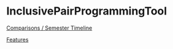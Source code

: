 # InclusivePairProgrammingTool

[Comparisons / Semester Timeline](https://github.com/shandlermason/InclusivePairProgrammingTool/blob/main/Tasks_Timeline.md)

[Features](https://github.com/shandlermason/InclusivePairProgrammingTool/blob/main/features.md)
